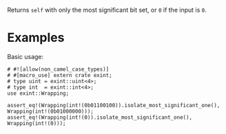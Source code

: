 Returns `self` with only the most significant bit set, or `0` if the input is `0`.

# Examples

Basic usage:

```
# #![allow(non_camel_case_types)]
# #[macro_use] extern crate exint;
# type uint = exint::uint<4>;
# type int  = exint::int<4>;
use exint::Wrapping;

assert_eq!(Wrapping(int!(0b01100100)).isolate_most_significant_one(), Wrapping(int!(0b01000000)));
assert_eq!(Wrapping(int!(0)).isolate_most_significant_one(), Wrapping(int!(0)));
```
